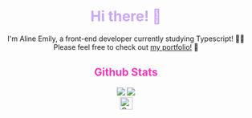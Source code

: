 <div align="center">     
    <h1 style="color: #cba6f7 !important; font-weight: bold">Hi there! 👋</h1>    
    I'm Aline Emily, a front-end developer currently studying Typescript! 💪🏼
    <br />
    Please feel free to check out <a href="https://line-em-portfolio.netlify.app" about="_blank">my portfolio!</a> 💖



<h2 style="color: #F834BBFF; font-weight: bold">Github Stats</h1>

<picture>
  <source
    srcset="https://github-readme-stats.vercel.app/api/top-langs/?username=line-em&hide_border=true&show_icons=true&theme=neon&layout=compact"
    media="(prefers-color-scheme: dark)"
  />
  <source
    srcset="https://github-readme-stats.vercel.app/api/top-langs/?username=line-em&hide_border=true&show_icons=true&theme=buefy&layout=compact"
    media="(prefers-color-scheme: light), (prefers-color-scheme: no-preference)"
  />
  <img src="https://github-readme-stats.vercel.app/api/top-langs/?username=line-em&hide_border=true&show_icons=true&theme=neon&layout=compact" />
</picture>
<picture>
  <source
    srcset="https://github-readme-stats.vercel.app/api?username=line-em&rank_icon=github&show_icons=true&theme=neon&hide=contribs&include_all_commits=true&line_height=24"
    media="(prefers-color-scheme: dark)"
  />
  <source
    srcset="https://github-readme-stats.vercel.app/api?username=line-em&rank_icon=github&show_icons=true&theme=buefy&hide=contribs&include_all_commits=true&line_height=24&hide_border=true"
    media="(prefers-color-scheme: light), (prefers-color-scheme: no-preference)"
  />
  <img src="https://github-readme-stats.vercel.app/api?username=line-em&rank_icon=github&show_icons=true&theme=neon&hide=contribs&include_all_commits=true&line_height=24" />
</picture>

<!-- 
<h2 style="color: #F834BBFF; font-weight: bold">I've worked with</h1>

[![My Skills](https://skillicons.dev/icons?i=react,css,html,astro,git,js,nextjs,npm,tailwind,styledcomponents,ts,vite,java,spring,firebase&theme=light)](https://skillicons.dev)

 -->

<!-- 
<div style="display: flex; gap: 20px; justify-content: center; align-items: center">
 <img src="https://streak-stats.demolab.com?user=line-em&theme=radical&hide_border=true&mode=weekly&card_width=450" />

![](http://github-profile-summary-cards.vercel.app/api/cards/stats?username=line-em&theme=radical)
![](http://github-profile-summary-cards.vercel.app/api/cards/profile-details?username=line-em&theme=omni) 

![](http://github-profile-summary-cards.vercel.app/api/cards/repos-per-language?username=line-em&theme=radical)

[![My Skills](https://skillicons.dev/icons?i=react,css,html,astro,git,js,nextjs,npm,tailwind,styledcomponents,ts,vite,java,spring&theme=light)](https://skillicons.dev)

<br />
<img src="https://streak-stats.demolab.com?user=line-em&theme=radical&hide_border=true&mode=weekly&card_width=450" /> -->
<!-- </div> -->

<!-- tirei o git, tailwind e styled components -->
<br />
<img src="https://raw.githubusercontent.com/Tarikul-Islam-Anik/Animated-Fluent-Emojis/master/Emojis/Animals/Cat%20Face.png" alt="Cat Face" width="25" height="25" />
    
</div>

